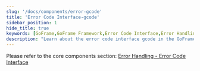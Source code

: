 ```yaml
---
slug: '/docs/components/error-gcode'
title: 'Error Code Interface-gcode'
sidebar_position: 1
hide_title: true
keywords: [GoFrame,GoFrame Framework,Error Code Interface,Error Handling,Core Components,Interface Reference,gcode,Component Development,Architectural Design,System Stability]
description: "Learn about the error code interface gcode in the GoFrame framework and how to effectively handle errors in your project. This document provides a detailed introduction to the functionality and usage of the error code interface, helping developers build stable and reliable applications in the GoFrame framework, ensuring system high availability and maintainability."
---
```


Please refer to the core components section: [Error Handling - Error Code Interface](../../核心组件/错误处理/错误处理-错误码特性/错误处理-错误码接口.md)